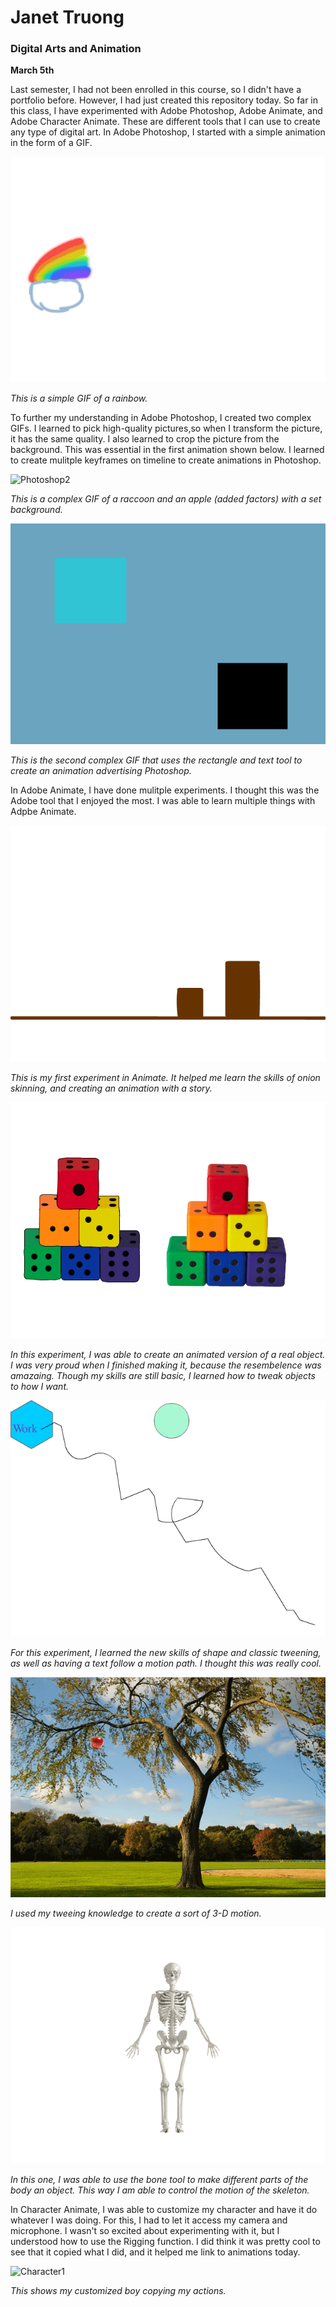 # Janet Truong

### Digital Arts and Animation

**March 5th**

Last semester, I had not been enrolled in this course, so I didn't have a portfolio before. However, I had just created this repository today. So far in this class, I have experimented with Adobe Photoshop, Adobe Animate, and Adobe Character Animate. These are different tools that I can use to create any type of digital art. In Adobe Photoshop, I started with a simple animation in the form of a GIF.

![Photoshop1](/Experimenting2.gif)

_This is a simple GIF of a rainbow._

To further my understanding in Adobe Photoshop, I created two complex GIFs. I learned to pick high-quality pictures,so when I transform the picture, it has the same quality. I also learned to crop the picture from the background. This was essential in the first animation shown below. I learned to create mulitple keyframes on timeline to create animations in Photoshop. 

![Photoshop2](/Experimenting4.gif)

_This is a complex GIF of a raccoon and an apple (added factors) with a set background._

![Photoshop3](/Experimenting5.gif)

_This is the second complex GIF that uses the rectangle and text tool to create an animation advertising Photoshop._

In Adobe Animate, I have done mulitple experiments. I thought this was the Adobe tool that I enjoyed the most. I was able to learn multiple things with Adpbe Animate.

![Animate1](/Experiment1Animate.gif)

_This is my first experiment in Animate. It helped me learn the skills of onion skinning, and creating an animation with a story._

![Animate2](/Experiment2Animate.gif)

_In this experiment, I was able to create an animated version of a real object. I was very proud when I finished making it, because the resembelence was amazaing. Though my skills are still basic, I learned how to tweak objects to how I want._

![Animate3](/ExperimentAnimate3.gif)

_For this experiment, I learned the new skills of shape and classic tweening, as well as having a text follow a motion path. I thought this was really cool._

![Animate4](/Experiment4.gif)

_I used my tweeing knowledge to create a sort of 3-D motion._

![Animate5](/ExperimentAnimate7.gif)

_In this one, I was able to use the bone tool to make different parts of the body an object. This way I am able to control the motion of the skeleton._

In Character Animate, I was able to customize my character and have it do whatever I was doing. For this, I had to let it access my camera and microphone. I wasn't so excited about experimenting with it, but I understood how to use the Rigging function. I did think it was pretty cool to see that it copied what I did, and it helped me link to animations today. 

![Character1](/CharacterAnimate1.gif)

_This shows my customized boy copying my actions._


